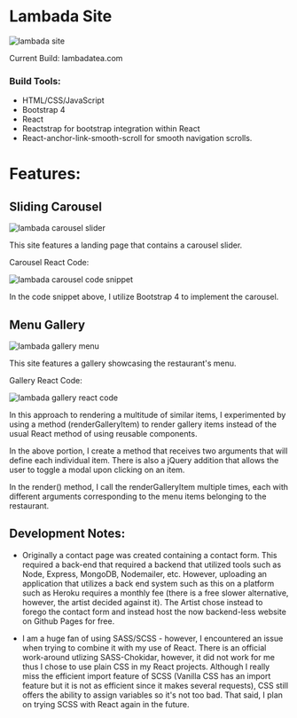 # Lambada Site

![lambada site](https://user-images.githubusercontent.com/37781362/46241409-56825100-c36e-11e8-95e9-15390e1251bb.png)

Current Build: lambadatea.com

### Build Tools:

- HTML/CSS/JavaScript
- Bootstrap 4
- React
- Reactstrap for bootstrap integration within React
- React-anchor-link-smooth-scroll for smooth navigation scrolls.

# Features:

## Sliding Carousel

![lambada carousel slider](https://user-images.githubusercontent.com/37781362/46241581-cb568a80-c370-11e8-92a4-6cd03183ea0c.PNG)

This site features a landing page that contains a carousel slider.

Carousel React Code:

![lambada carousel code snippet](https://user-images.githubusercontent.com/37781362/46241592-022ca080-c371-11e8-9ea3-9e90c1f0550b.PNG)

In the code snippet above, I utilize Bootstrap 4 to implement the carousel.

## Menu Gallery

![lambada gallery menu](https://user-images.githubusercontent.com/37781362/46241452-11aaea00-c36f-11e8-8dc3-6b9c976e24ab.PNG)

This site features a gallery showcasing the restaurant's menu.

Gallery React Code:

![lambada gallery react code](https://user-images.githubusercontent.com/37781362/46241510-d6f58180-c36f-11e8-8805-5b89172817e1.png)

In this approach to rendering a multitude of similar items, I experimented by using a method (renderGalleryItem) to render gallery items instead of the usual React method of using reusable components.

In the above portion, I create a method that receives two arguments that will define each individual item. There is also a jQuery addition that allows the user to toggle a modal upon clicking on an item.

In the render() method, I call the renderGalleryItem multiple times, each with different arguments corresponding to the menu items belonging to the restaurant.

## Development Notes:

- Originally a contact page was created containing a contact form. This required a back-end that required a backend that utilized tools
  such as Node, Express, MongoDB, Nodemailer, etc. However, uploading an application that utilizes a back end system such as this on a
  platform such as Heroku requires a monthly fee (there is a free slower alternative, however, the artist decided against it). The Artist chose instead to forego the contact form and instead host the now backend-less
  website on Github Pages for free.

- I am a huge fan of using SASS/SCSS - however, I encountered an issue when trying to combine it with my use of React. There is an official work-around utlizing SASS-Chokidar, however, it did not work for me thus I chose to use plain CSS in my React projects. Although I really miss the efficient import feature of SCSS (Vanilla CSS has an import feature but it is not as efficient since it makes several requests), CSS still offers the ability to assign variables so it's not too bad. That said, I plan on trying SCSS with React again in the future.
